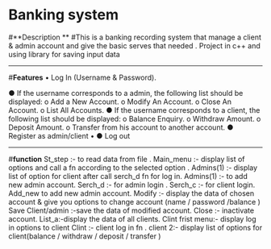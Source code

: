 # Banking system
#**Description **
#This is a banking recording system that manage a client & admin account and give the basic serves that needed . Project in c++ and using <fstream> library for saving input data 

  ________________________________________________________________________________________________________________________________________________________________________________
#**Features** 
•	Log In (Username & Password).

● If the username corresponds to a admin, the
following list should be displayed:
o Add a New Account.
o Modify An Account.
o Close An Account.
o List All Accounts.
● If the username corresponds to a client, the following
list should be displayed:
o Balance Enquiry.
o Withdraw Amount.
o Deposit Amount.
o Transfer from his account to another account.
● Register as admin/client
•	● Log out
  
  
  
  
  
  ____________________________________________________________________________________________________________________________________________________________________________
#**function** 
St_step :- to read data from file .
Main_menu  :- display list of options and call a fn according to the selected option .
Admins(1) :- display list of option for client after call serch_d fn for log in.
Admins(1) :- to add new admin account.
Serch_d :- for admin login .
Serch_c :- for client login.
Add_new to add new admin account.
Modify :- display the data of chosen account & give you options to change account (name / password /balance )
Save Client/admin :-save the data of modified account.
Close :- inactivate account.
List_a:-display the data of all clients.
Clint frist menu:- display log in options to client 
Clint :- client log in fn .
client 2:- display list of options for client(balance / withdraw / deposit / transfer )


